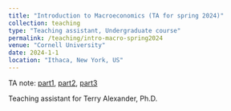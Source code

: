 ```yaml
---
title: "Introduction to Macroeconomics (TA for spring 2024)"
collection: teaching
type: "Teaching assistant, Undergraduate course"
permalink: /teaching/intro-macro-spring2024
venue: "Cornell University"
date: 2024-1-1
location: "Ithaca, New York, US"
---
```


TA note: [part1](../pdfs/intro-macro-ta-note-part1.pdf), [part2](../pdfs/intro-macro-ta-note-part2.pdf), [part3](../pdfs/intro-macro-ta-note-part3.pdf)

Teaching assistant for Terry Alexander, Ph.D.
